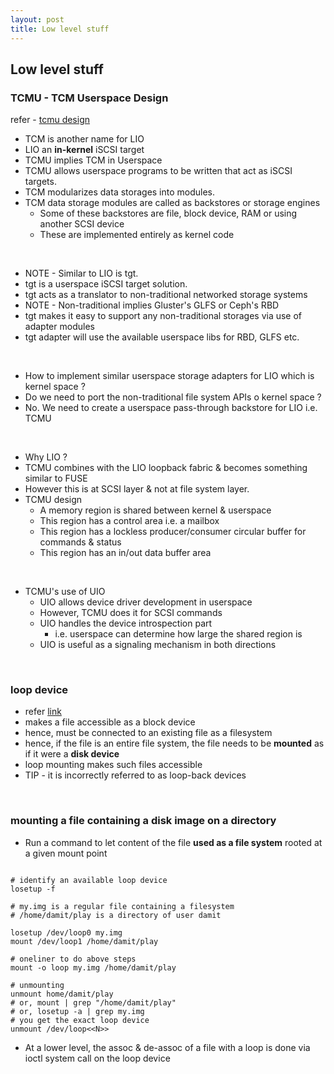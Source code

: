 ```yaml
---
layout: post
title: Low level stuff
---
```


## Low level stuff

### TCMU - TCM Userspace Design

refer - [tcmu design](https://www.kernel.org/doc/Documentation/target/tcmu-design.txt)

- TCM is another name for LIO
- LIO an **in-kernel** iSCSI target
- TCMU implies TCM in Userspace
- TCMU allows userspace programs to be written that act as iSCSI targets.
- TCM modularizes data storages into modules.
- TCM data storage modules are called as backstores or storage engines
  - Some of these backstores are file, block device, RAM or using another SCSI device
  - These are implemented entirely as kernel code

<br />

- NOTE - Similar to LIO is tgt.
- tgt is a userspace iSCSI target solution.
- tgt acts as a translator to non-traditional networked storage systems
- NOTE - Non-traditional implies Gluster's GLFS or Ceph's RBD
- tgt makes it easy to support any non-traditional storages via use of adapter modules
- tgt adapter will use the available userspace libs for RBD, GLFS etc.

<br />

- How to implement similar userspace storage adapters for LIO which is kernel space ?
- Do we need to port the non-traditional file system APIs o kernel space ?
- No. We need to create a userspace pass-through backstore for LIO i.e. TCMU

<br />

- Why LIO ?
- TCMU combines with the LIO loopback fabric & becomes something similar to FUSE
- However this is at SCSI layer & not at file system layer.
- TCMU design
  - A memory region is shared between kernel & userspace
  - This region has a control area i.e. a mailbox
  - This region has a lockless producer/consumer circular buffer for commands & status
  - This region has an in/out data buffer area

<br />

- TCMU's use of UIO
  - UIO allows device driver development in userspace
  - However, TCMU does it for SCSI commands
  - UIO handles the device introspection part
    - i.e. userspace can determine how large the shared region is
  - UIO is useful as a signaling mechanism in both directions
 
<br />

### loop device

- refer [link](https://en.wikipedia.org/wiki/Loop_device)
- makes a file accessible as a block device
- hence, must be connected to an existing file as a filesystem
- hence, if the file is an entire file system, the file needs to be **mounted** as if it were a **disk device**
 - loop mounting makes such files accessible
- TIP - it is incorrectly referred to as loop-back devices

<br />

### mounting a file containing a disk image on a directory

- Run a command to let content of the file **used as a file system** rooted at a given mount point

```shell

# identify an available loop device
losetup -f

# my.img is a regular file containing a filesystem
# /home/damit/play is a directory of user damit

losetup /dev/loop0 my.img
mount /dev/loop1 /home/damit/play

# oneliner to do above steps
mount -o loop my.img /home/damit/play

# unmounting
unmount home/damit/play
# or, mount | grep "/home/damit/play"
# or, losetup -a | grep my.img
# you get the exact loop device
unmount /dev/loop<<N>>

```

- At a lower level, the assoc & de-assoc of a file with a loop is done via ioctl system call on the loop device
